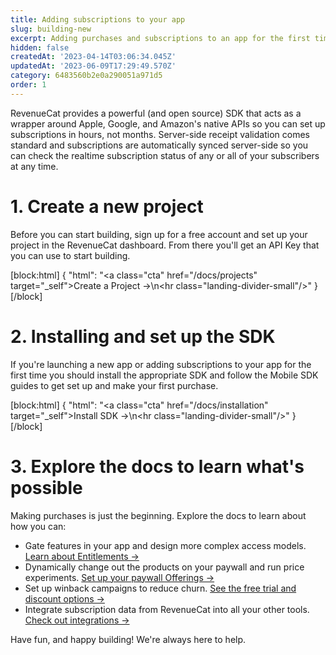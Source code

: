 ```yaml
---
title: Adding subscriptions to your app
slug: building-new
excerpt: Adding purchases and subscriptions to an app for the first time
hidden: false
createdAt: '2023-04-14T03:06:34.045Z'
updatedAt: '2023-06-09T17:29:49.570Z'
category: 6483560b2e0a290051a971d5
order: 1
---
```

RevenueCat provides a powerful (and open source) SDK that acts as a wrapper around Apple, Google, and Amazon's native APIs so you can set up subscriptions in hours, not months. Server-side receipt validation comes standard and subscriptions are automatically synced server-side so you can check the realtime subscription status of any or all of your subscribers at any time.

# 1. Create a new project

Before you can start building, sign up for a free account and set up your project in the RevenueCat dashboard. From there you'll get an API Key that you can use to start building.

[block:html]
{
  "html": "<a class=\"cta\" href=\"/docs/projects\" target=\"_self\">Create a Project →</a>\n<hr class=\"landing-divider-small\"/>"
}
[/block]



# 2. Installing and set up the SDK

If you're launching a new app or adding subscriptions to your app for the first time you should install the appropriate SDK and follow the Mobile SDK guides to get set up and make your first purchase.

[block:html]
{
  "html": "<a class=\"cta\" href=\"/docs/installation\" target=\"_self\">Install SDK →</a>\n<hr class=\"landing-divider-small\"/>"
}
[/block]



# 3. Explore the docs to learn what's possible

Making purchases is just the beginning. Explore the docs to learn about how you can:

- Gate features in your app and design more complex access models. [Learn about Entitlements →](doc:entitlements)
- Dynamically change out the products on your paywall and run price experiments. [Set up your paywall Offerings →](doc:displaying-products)
- Set up winback campaigns to reduce churn. [See the free trial and discount options →](doc:subscription-offers)
- Integrate subscription data from RevenueCat into all your other tools. [Check out integrations →](doc:integrations)

Have fun, and happy building! We're always here to help.